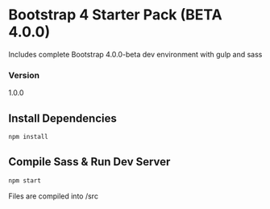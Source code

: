 # Bootstrap 4 Starter Pack (BETA 4.0.0)

Includes complete Bootstrap 4.0.0-beta dev environment with gulp and sass


### Version

1.0.0

## Install Dependencies

```bash
npm install
```

## Compile Sass & Run Dev Server

```bash
npm start
```

Files are compiled into /src

